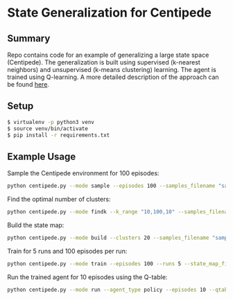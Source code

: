 # State Generalization for Centipede

## Summary

Repo contains code for an example of generalizing a large state space (Centipede). The generalization is built using supervised (k-nearest neighbors) and unsupervised (k-means clustering) learning. The agent is trained using Q-learning. A more detailed description of the approach can be found [here]([report.pdf](https://jwplatta.github.io/machine-learning/reinforcement-learning/2023/06/19/generalizing-centipede-game-states-for-reinforcement-learning.html)).

## Setup

```sh
$ virtualenv -p python3 venv
$ source venv/bin/activate
$ pip install -r requirements.txt
```

## Example Usage

Sample the Centipede environment for 100 episodes:
```sh
python centipede.py --mode sample --episodes 100 --samples_filename "samples.csv"
```

Find the optimal number of clusters:
```sh
python centipede.py --mode findk --k_range "10,100,10" --samples_filename "samples.csv"
```

Build the state map:
```sh
python centipede.py --mode build --clusters 20 --samples_filename "samples.csv" --state_map_filename "state_map.csv"
```

Train for 5 runs and 100 episodes per run:
```sh
python centipede.py --mode train --episodes 100 --runs 5 --state_map_filename "state_map.csv" --qtable_filename "qtable.csv"
```

Run the trained agent for 10 episodes using the Q-table:
```sh
python centipede.py --mode run --agent_type policy --episodes 10 --qtable_filename "qtable.csv"
```
